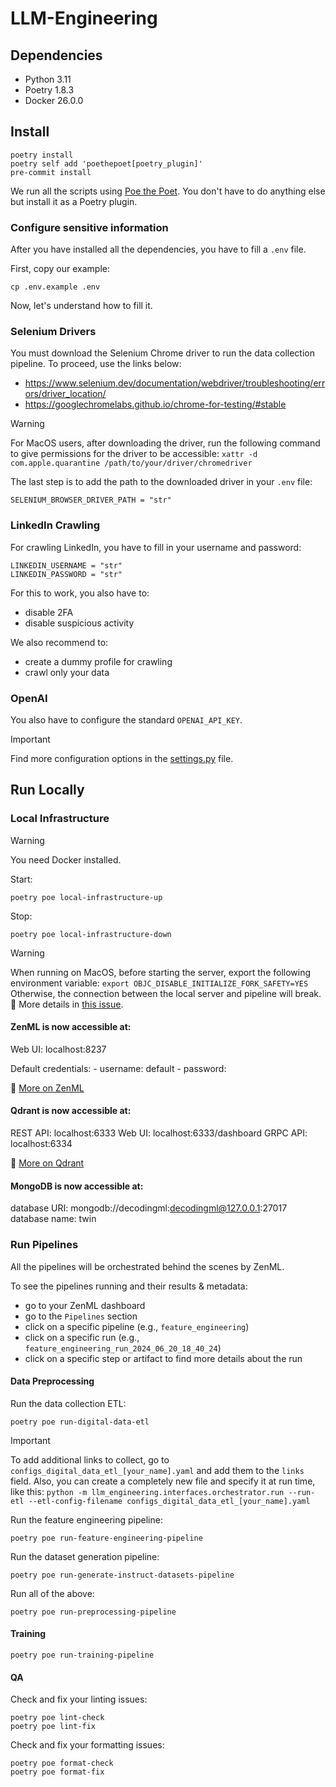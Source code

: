 # LLM-Engineering

## Dependencies

- Python 3.11
- Poetry 1.8.3
- Docker 26.0.0

## Install

```shell
poetry install
poetry self add 'poethepoet[poetry_plugin]'
pre-commit install
```

We run all the scripts using [Poe the Poet](https://poethepoet.natn.io/index.html). You don't have to do anything else but install it as a Poetry plugin.

### Configure sensitive information
After you have installed all the dependencies, you have to fill a `.env` file.

First, copy our example:
```shell
cp .env.example .env
```

Now, let's understand how to fill it.

### Selenium Drivers

You must download the Selenium Chrome driver to run the data collection pipeline. To proceed, use the links below:
* https://www.selenium.dev/documentation/webdriver/troubleshooting/errors/driver_location/
* https://googlechromelabs.github.io/chrome-for-testing/#stable

> [!WARNING]
> For MacOS users, after downloading the driver, run the following command to give permissions for the driver to be accessible: `xattr -d com.apple.quarantine /path/to/your/driver/chromedriver`

The last step is to add the path to the downloaded driver in your `.env` file:
```
SELENIUM_BROWSER_DRIVER_PATH = "str"
```

### LinkedIn Crawling

For crawling LinkedIn, you have to fill in your username and password:
```shell
LINKEDIN_USERNAME = "str"
LINKEDIN_PASSWORD = "str"
```

For this to work, you also have to:
- disable 2FA
- disable suspicious activity

We also recommend to:
- create a dummy profile for crawling
- crawl only your data

### OpenAI

You also have to configure the standard `OPENAI_API_KEY`.


> [!IMPORTANT]
> Find more configuration options in the [settings.py](https://github.com/PacktPublishing/LLM-Engineering/blob/main/llm_engineering/settings.py) file.


## Run Locally 

### Local Infrastructure

> [!WARNING]
> You need Docker installed.

Start:
```shell
poetry poe local-infrastructure-up
```

Stop:
```shell
poetry poe local-infrastructure-down
```

> [!WARNING]  
> When running on MacOS, before starting the server, export the following environment variable:
> `export OBJC_DISABLE_INITIALIZE_FORK_SAFETY=YES`
> Otherwise, the connection between the local server and pipeline will break. 🔗 More details in [this issue](https://github.com/zenml-io/zenml/issues/2369).

#### ZenML is now accessible at:

Web UI: localhost:8237

Default credentials:
    - username: default
    - password: 

🔗 [More on ZenML](https://docs.zenml.io/)

#### Qdrant is now accessible at:

REST API: localhost:6333
Web UI: localhost:6333/dashboard
GRPC API: localhost:6334

🔗 [More on Qdrant](https://qdrant.tech/documentation/quick-start/)

#### MongoDB is now accessible at:

database URI: mongodb://decodingml:decodingml@127.0.0.1:27017
database name: twin

### Run Pipelines

All the pipelines will be orchestrated behind the scenes by ZenML.

To see the pipelines running and their results & metadata:
- go to your ZenML dashboard
- go to the `Pipelines` section
- click on a specific pipeline (e.g., `feature_engineering`)
- click on a specific run (e.g., `feature_engineering_run_2024_06_20_18_40_24`)
- click on a specific step or artifact to find more details about the run

#### Data Preprocessing

Run the data collection ETL:
```shell
poetry poe run-digital-data-etl
```

> [!IMPORTANT]
> To add additional links to collect, go to `configs_digital_data_etl_[your_name].yaml` and add them to the `links` field. Also, you can create a completely new file and specify it at run time, like this: `python -m llm_engineering.interfaces.orchestrator.run --run-etl --etl-config-filename configs_digital_data_etl_[your_name].yaml`

Run the feature engineering pipeline:
```shell
poetry poe run-feature-engineering-pipeline
```

Run the dataset generation pipeline:
```shell
poetry poe run-generate-instruct-datasets-pipeline
```

Run all of the above:
```shell
poetry poe run-preprocessing-pipeline
```

#### Training

```shell
poetry poe run-training-pipeline
```

#### QA

Check and fix your linting issues:
```shell
poetry poe lint-check
poetry poe lint-fix
```

Check and fix your formatting issues:
```shell
poetry poe format-check
poetry poe format-fix
```